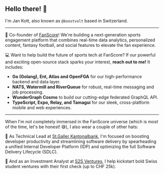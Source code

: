 ## Hello there! 👋

I'm Jan Kott, also known as `@boostvolt` based in Switzerland.

___

🚀 Co-founder of [FanScore](https://github.com/fanscore-ch)! We're building a next-generation sports engagement platform that combines real-time data analytics, personalized content, fantasy football, and social features to elevate the fan experience.

💻 Want to help build the future of sports tech at FanScore? If our powerful and exciting open-source stack sparks your interest, **reach out to me!** It includes:
  - **Go (Golang), Ent, Atlas and OpenFGA** for our high-performance backend and data layer.
  - **NATS, Watermill and RiverQueue** for robust, real-time messaging and job processing.
  - **WunderGraph Cosmo** to build our cutting-edge federated GraphQL API.
  - **TypeScript, Expo, Relay, and Tamagui** for our sleek, cross-platform mobile and web experiences.

___

When I'm not completely immersed in the FanScore universe (which is most of the time, let's be honest! 😅), I also wear a couple of other hats:

🔭 As Technical Lead at [St.Galler Kantonalbank](https://github.com/stgallerkb), I'm focused on boosting developer productivity and streamlining software delivery by spearheading a unified Internal Developer Platform (IDP) and optimizing the full Software Delivery Lifecycle (SDLC).

💸 And as an Investment Analyst at [S2S Ventures](https://github.com/s2s-ventures), I help kickstart bold Swiss student ventures with their first check (up to CHF 25k).
